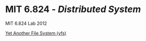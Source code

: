# MIT 6.824 - *Distributed System*
MIT 6.824 Lab 2012

[Yet Another File System (yfs)](https://pdos.csail.mit.edu/archive/6.824-2012/labs/index.html) 
